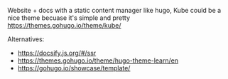 Website + docs with a static content manager like hugo, Kube could be a nice theme becuase it's simple and pretty https://themes.gohugo.io/theme/kube/


Alternatives:
 - https://docsify.js.org/#/ssr
 - https://themes.gohugo.io/theme/hugo-theme-learn/en
 - https://gohugo.io/showcase/template/